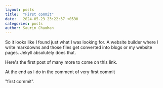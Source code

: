```yaml
---
layout: posts
title:  "First commit"
date:   2024-05-23 23:22:37 +0530
categories: posts
author: Saurin Chauhan
---
```


So it looks like I found just what I was looking for.
A website builder where I write markdowns and those files get converted into blogs or my website pages.
Jekyll absolutely does that.

Here's the first post of many more to come on this link.

At the end as I do in the comment of very first commit 

"first commit".

